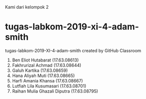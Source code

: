 Kami dari kelompok 2
# tugas-labkom-2019-xi-4-adam-smith
tugas-labkom-2019-XI-4-adam-smith created by GitHub Classroom
1) Ben Eliot Hutabarat (17.63.08613)
2) Fakhrurizal Achmad (17.63.08644)
3) Galuh Kartika (17.63.08659)
4) Hana Aliyah Muti (17.63.08665)
5) Harfi Amania Khansa (17.63.08667)
6) Lutfiah Lila Kusumasari (17.63.08701)
7) Raihan Mulia Ghazali Diputra (17.63.08795)
